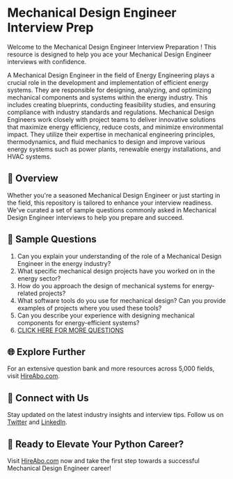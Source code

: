 # Mechanical Design Engineer Interview Prep

Welcome to the Mechanical Design Engineer Interview Preparation ! This resource is designed to help you ace your Mechanical Design Engineer interviews with confidence.

A Mechanical Design Engineer in the field of Energy Engineering plays a crucial role in the development and implementation of efficient energy systems. They are responsible for designing, analyzing, and optimizing mechanical components and systems within the energy industry. This includes creating blueprints, conducting feasibility studies, and ensuring compliance with industry standards and regulations. Mechanical Design Engineers work closely with project teams to deliver innovative solutions that maximize energy efficiency, reduce costs, and minimize environmental impact. They utilize their expertise in mechanical engineering principles, thermodynamics, and fluid mechanics to design and improve various energy systems such as power plants, renewable energy installations, and HVAC systems.

## 🚀 Overview

Whether you're a seasoned Mechanical Design Engineer or just starting in the field, this repository is tailored to enhance your interview readiness. We've curated a set of sample questions commonly asked in Mechanical Design Engineer interviews to help you prepare and succeed.

## 📝 Sample Questions

1. Can you explain your understanding of the role of a Mechanical Design Engineer in the energy industry?
2. What specific mechanical design projects have you worked on in the energy sector?
3. How do you approach the design of mechanical systems for energy-related projects?
4. What software tools do you use for mechanical design? Can you provide examples of projects where you used these tools?
5. Can you describe your experience with designing mechanical components for energy-efficient systems?
6. [CLICK HERE FOR MORE QUESTIONS](https://hireabo.com/job/20_1_12/Mechanical%20Design%20Engineer)

## 🌐 Explore Further

For an extensive question bank and more resources across 5,000 fields, visit [HireAbo.com](https://www.hireabo.com).

## 📱 Connect with Us

Stay updated on the latest industry insights and interview tips. Follow us on [Twitter](https://twitter.com/hireabo) and [LinkedIn](https://www.linkedin.com/in/hire-abo-3609972a8/).

## 🚀 Ready to Elevate Your Python Career?

Visit [HireAbo.com](https://www.hireabo.com) now and take the first step towards a successful Mechanical Design Engineer career!